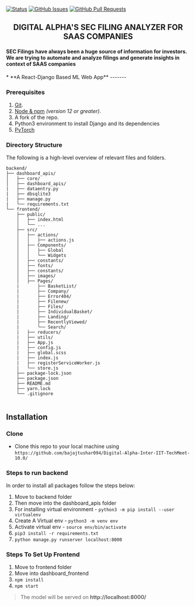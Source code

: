 [![Status](https://img.shields.io/badge/status-active-success.svg)]()
[![GitHub Issues](https://img.shields.io/github/issues/MLH-Fellowship/Auto-Tagger.svg)](https://github.com/bajajtushar094/Digital-Alpha-Inter-IIT-TechMeet-10.0/issues)
[![GitHub Pull Requests](https://img.shields.io/github/issues-pr/MLH-Fellowship/Auto-Tagger.svg)](https://github.com/bajajtushar094/Digital-Alpha-Inter-IIT-TechMeet-10.0/pulls)

<h2 align="center">DIGITAL ALPHA'S SEC FILING ANALYZER FOR SAAS COMPANIES</h2>
<h4 align="left">SEC Filings have always been a huge source of information for investors. We are trying to automate and analyze filings and generate insights in context of SAAS companies</h4>
* **A React-Django Based ML Web App**
-------

### Prerequisites

1.  [Git](https://git-scm.com/downloads).
2.  [Node & npm](https://nodejs.org/en/download/) _(version 12 or greater)_.
3.  A fork of the repo.
4. Python3 environment to install Django and its dependencies
5. [PyTorch](https://pytorch.org/)

### Directory Structure

The following is a high-level overview of relevant files and folders.

```
backend/
├── dashboard_apis/
│   ├── core/
│   ├── dashboard_apis/
|   ├── dataentry.py
|   ├── dbsqlite3
|   ├── manage.py
|   └── requirements.txt
└── frontend/
    ├── public/
    │   ├── index.html
    │   └── ...
    ├── src/
    │   ├── actions/
    │   │   ├── actions.js
    │   ├── Components/
    │   │   ├── Global 
    │   │   └── Widgets
    │   ├── constants/
    │   ├── fonts/
    │   ├── constants/
    │   ├── images/
    │   ├── Pages/
    |       ├── BasketList/
    |       ├── Company/
    |       ├── Error404/
    |       ├── Filenew/
    |       ├── Files/
    |       ├── IndividualBasket/
    |       ├── Landing/
    |       ├── RecentlyViewed/
    |       └── Search/
    |   ├── reducers/
    |   ├── utils/
    |   ├── App.js
    |   ├── config.js
    |   ├── global.scss
    |   ├── index.js
    |   ├── registerServiceWorker.js
    |   └── store.js
    ├── package-lock.json
    ├── package.json
    ├── README.md
    ├── yarn.lock
    └── .gitignore
       
```

## Installation

### Clone

- Clone this repo to your local machine using `https://github.com/bajajtushar094/Digital-Alpha-Inter-IIT-TechMeet-10.0/`

### Steps to run backend

In order to install all packages follow the steps below:

 1. Move to backend folder
 2. Then move into the dashboard_apis folder
 3. For installing virtual environment - `python3 -m pip install --user virtualenv`
 4. Create A Virtual env - `python3 -m venv env`
 5. Activate virtual env - `source env/bin/activate`
 6. `pip3 install -r requirements.txt`
 7. `python manage.py runserver localhost:8000`

### Steps To Set Up Frontend
 1. Move to frontend folder
 2. Move into dashboard_frontend
 3. `npm install`
 4. `npm start`



> The model will be served on **http://localhost:8000/**

